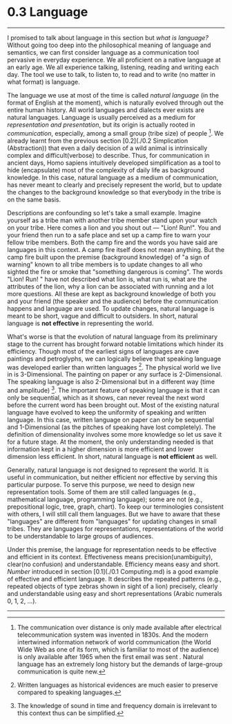 # 0.3 Language

---------

I promised to talk about language in this section but *what is language?* Without going too deep into the philosophical meaning of language and semantics, we can first consider language as a communication tool pervasive in everyday experience. We all proficient on a native language at an early age. We all experience talking, listening, reading and writing each day. The tool we use to talk, to listen to, to read and to write (no matter in what format) is language.

The language we use at most of the time is called *natural language* (in the format of English at the moment), which is naturally evolved through out the entire human history. All world languages and dialects ever exists are natural languages. Language is usually perceived as a medium for *representation and presentation*, but its origin is actually rooted in *communication*, especially, among a small group (tribe size) of people [^1]. We already learnt from the previous section [0.2](./0.2 Simplication (Abstraction)) that even a daily decision of a wild animal is intrinsically complex and difficult(verbose) to describe. Thus, for communication in ancient days, Homo sapiens intuitively developed simplification as a tool to hide (encapsulate) most of the complexity of daily life as background knowledge. In this case, natural language as a medium of communication, has never meant to clearly and precisely represent the world, but to update the changes to the background knowledge so that everybody in the tribe is on the same basis.

Descriptions are confounding so let's take a small example. Imagine yourself as a tribe man with another tribe member stand upon your watch on your tribe. Here comes a lion and you shout out — "Lion! Run!". You and your friend then run to a safe place and set up a camp fire to warn your fellow tribe members. Both the camp fire and the words you have said are languages in this context. A camp fire itself does not mean anything. But the camp fire built upon the premise (background knowledge) of "a sign of warning" known to all tribe members is to update changes to all who sighted the fire or smoke that "something dangerous is coming". The words "Lion! Run! " have not described what lion is, what run is, what are the attributes of the lion, why a lion can be associated with running and a lot more questions. All these are kept as background knowledge of both you and your friend (the speaker and the audience) before the communication happens and language are used. To update changes, natural language is meant to be short, vague and difficult to outsiders. In short, natural language is **not effective** in representing the world.

What's worse is that the evolution of natural language from its preliminary stage to the current has brought forward notable limitations which hinder its efficiency. Though most of the earliest signs of languages are cave paintings and petroglyphs, we can logically believe that speaking language was developed earlier than written languages [^3]. The physical world we live in is 3-Dimensional. The painting on paper or any surface is 2-Dimensional. The speaking language is also 2-Dimensional but in a different way (time and amplitude) [^4]. The important feature of speaking language is that it can only be sequential, which as it shows, can never reveal the next word before the current word has been brought out. Most of the existing natural language have evolved to keep the uniformity of speaking and written language. In this case, written language on paper can only be sequential and 1-Dimensional (as the pitches of speaking have lost completely). The definition of dimensionality involves some more knowledge so let us save it for a future stage. At the moment, the only understanding needed is that information kept in a higher dimension is more efficient and lower dimension less efficient. In short, natural language is **not efficient** as well.

Generally, natural language is not designed to represent the world. It is useful in communication, but neither efficient nor effective by serving this particular purpose. To serve this purpose, we need to design new representation tools. Some of them are still called languages (e.g., mathematical language, programming language); some are not (e.g., prepositional logic, tree, graph, chart). To keep our terminologies consistent with others, I will still call them languages. But we have to aware that these "languages" are different from "languages" for updating changes in small tribes. They are languages for representations, representations of the world to be understandable to large groups of audiences. 

Under this premise, the language for representation needs to be effective and efficient in its context. Effectiveness means precision(unambiguity), clear(no confusion) and understandable. Efficiency means easy and short. *Number* introduced in section [0.1](./0.1 Computing.md) is a good example of effective and efficient language. It describes the repeated patterns (e.g., repeated objects of type zebras shown in sight of a lion) precisely, clearly and understandable using easy and short representations (Arabic numerals 0, 1, 2, …).

------

[^1]: The communication over distance is only made available after electrical telecommunication system was invented in 1830s. And the modern intertwined information network of world communication (the World Wide Web as one of its form, which is familiar to most of the audience) is only available after 1965 when the first email was sent [^2]. Natural language has an extremely long history but the demands of large-group communication is quite new.
[^2]: History of Communication, Wikipedia,  retrieved from https://en.wikipedia.org/wiki/History_of_communication
[^3]: Written languages as historical evidences are much easier to preserve compared to speaking languages.
[^4]: The knowledge of sound in time and frequency domain is irrelevant to this context thus can be simplified.





